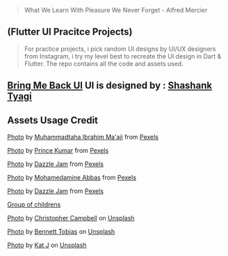 > What We Learn With Pleasure We Never Forget - Alfred Mercier

## (Flutter UI Pracitce Projects) 

> For practice projects, i pick random UI designs by UI/UX designers from Instagram, i try my level best to recreate the UI design in Dart & Flutter. The repo contains all the code and assets used.


## [Bring Me Back UI](https://www.instagram.com/p/B-v5jPYgzxQ/) UI is designed by : [Shashank Tyagi](https://www.behance.net/shashank25)

## Assets Usage Credit

[Photo](https://www.pexels.com/photo/greyscale-close-up-photo-of-young-girl-2505397/) by [Muhammadtaha Ibrahim Ma'aji](https://www.pexels.com/@captaintaha9?utm_content=attributionCopyText&utm_medium=referral&utm_source=pexels) from [Pexels](pexels.com)

[Photo](https://www.pexels.com/photo/grayscale-photo-of-toddler-2421456/) by [Prince Kumar](https://www.pexels.com/@prince-kumar-781937?utm_content=attributionCopyText&utm_medium=referral&utm_source=pexels) from [Pexels](pexels.com)

[Photo](https://www.pexels.com/photo/grayscale-photograph-group-of-children-1002061/) by [Dazzle Jam](https://www.pexels.com/@dazzle-jam-374075?utm_content=attributionCopyText&utm_medium=referral&utm_source=pexels) from [Pexels](pexels.com)

[Photo](https://www.pexels.com/photo/photo-of-a-boy-2415608/) by [Mohamedamine Abbas](https://www.pexels.com/@algerianphotographer?utm_content=attributionCopyText&utm_medium=referral&utm_source=pexels) from [Pexels](pexels.com)

[Photo](https://www.pexels.com/photo/grayscale-photo-of-little-boy-1029783/) by [Dazzle Jam](https://www.pexels.com/@dazzle-jam-374075?utm_content=attributionCopyText&utm_medium=referral&utm_source=pexels) from [Pexels](pexels.com)

[Group of childrens](https://thepolicytimes.com/poverty-impacts-brain-and-behavioural-development-of-poor-children/)

[Photo](https://unsplash.com/photos/rDEOVtE7vOs) by [Christopher Campbell](https://unsplash.com/@chrisjoelcampbell?utm_source=unsplash&utm_medium=referral&utm_content=creditCopyText) on [Unsplash](https://unsplash.com/)

[Photo](https://unsplash.com/photos/DPmoxmj-ok0) by [Bennett Tobias](https://unsplash.com/@bwtobias?utm_source=unsplash&utm_medium=referral&utm_content=creditCopyText) on [Unsplash](https://unsplash.com/)

[Photo](https://unsplash.com/photos/NPmR0RblyhQ) by [Kat J](https://unsplash.com/@kj2018?utm_source=unsplash&utm_medium=referral&utm_content=creditCopyText) on [Unsplash](https://unsplash.com/)


